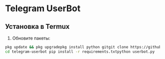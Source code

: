 # Telegram UserBot

## Установка в Termux

1. Обновите пакеты:
```bash
pkg update && pkg upgradepkg install python gitgit clone https://github.com/ваш-логин/telegram-userbot.git
cd telegram-userbot pip install -r requirements.txtpython userbot.py
